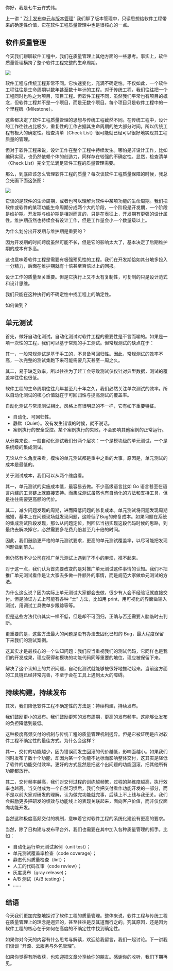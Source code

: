 你好，我是七牛云许式伟。

上一讲 “ [72 \| 发布单元与版本管理](https://time.geekbang.org/column/article/187641)” 我们聊了版本管理中，只读思想给软件工程带来的确定性价值，它在软件工程质量管理中也是很核心的一点。

## 软件质量管理

今天我们聊聊软件工程中，我们在质量管理上其他方面的一些思考。事实上，软件质量管理横跨了整个软件工程完整的生命周期。

![](https://static001.geekbang.org/resource/image/b8/0e/b86b9e0e6c9185e6993e7cc90175980e.png?wh=1284*404)

软件工程与传统工程非常不同。它快速变化，充满不确定性。不仅如此，一个软件工程往往是生命周期以数年甚至数十年计的工程。对于传统工程，我们往往把一个工程同时也称之为项目，项目工程。但软件工程不同，虽然我们平常也有项目的概念，但软件工程并不是一个项目，而是无数个项目。每个项目只是软件工程中的一个里程碑（Milestone）。

这些都决定了软件工程质量管理的思想与传统工程截然不同。在传统工程中，设计的工作往往占比极少，重复性的工作占据其生命周期的绝大部分时间。所以传统工程有极大的确定性。检查清单（Check List）很可能就已经可以很好地实现其工程质量的管理。

但对于软件工程来说，设计工作在整个工程中持续发生。哪怕是非设计工作，比如编码实现，也仍然依赖个体的创造力，同样存在较强的不确定性。显然，检查清单（Check List）完全无法满足软件工程的质量管理需要。

那么，到底应该怎么管理软件工程的质量？每次谈软件工程质量保障的时候，我总会先画下面这张图：

![](https://static001.geekbang.org/resource/image/78/e0/78599a7460714c080c8324d83a827fe0.png?wh=802*224)

它谈的是软件的生命周期，或者也可以理解为软件中某项功能的生命周期。我们把软件或软件的某项功能生命周期分成两个大的阶段，一个阶段是开发期，一个阶段是维护期。开发期与维护期是相对而言的，只是在表征上，开发期有更强的设计属性。维护期虽然也持续会有设计工作，但是工作量会小一个数量级以上。

为什么划分出开发期与维护期是重要的？

因为开发期的时间跨度虽然可能不长，但是它的影响太大了，基本决定了后期维护期的成本有多高。

这也意味着软件工程是需要有极强预见性的工程。我们在开发期恰如其分地多投入一分精力，后面在维护期就有十倍甚至百倍以上的回报。

设计工作的质量至关重要。但是它执行上又不太有复制性，可复制的只是设计范式和设计思维。

我们只能在这种执行的不确定性中找工程上的确定性。

如何做到？

## 单元测试

首先，做好自动化测试。自动化测试对软件工程的重要性是不言而喻的。如果是一项一次性的工程，我们可以基于常规的手工测试。但常规测试的缺点在于：

其一，一般常规测试是基于手工的，不具备可回归性。因此，常规测试的效率不高，一次完整的测试集跑下来可能需要几天甚至一周之久。

其二，易于缺乏效率，所以往往为了赶工会导致测试仅仅针对典型数据，测试的覆盖率往往也很低。

软件工程的生命周期往往几年甚至几十年之久，我们必然关注单次测试的效率。所以自动化测试的核心价值就在于可回归性与提高测试的覆盖率。

自动化测试与常规测试相比，风格上有很明显的不一样，它有如下重要特征。

- 自动化、可回归性。
- 静默（Quiet）。没有发生错误的时候，就不说话。
- 案例执行的安全受控。某个案例执行的失败，不会影响其他案例的正常运行。

从分类来说，一般自动化测试我们分两个层次：一个是模块级的单元测试，一个是系统级的集成测试。

无论从什么角度来看，模块的单元测试都是重中之重的大事。原因是，单元测试的成本是最低的。

关于测试成本，我们可以从两个维度看。

其一，单元测试的实施成本低，最容易去做。不少高级语言比如 Go 语言甚至在语言内建的工具链上就直接支持。而集成测试虽然也有自动化的方法和支持工具，但是往往需要更高额的代价。

其二，减少问题发现的周期，进而降低问题的修复成本。单元测试将问题发现周期缩短，基本上在问题现场就发现问题，这降低了Bug的修复成本。如果问题在系统的集成测试阶段发现，那么从问题定位，到回忆当初实现这段代码时候的思路，到最终去解决掉它，必然需要多花费几倍甚至几十倍的时间。

因此，我们鼓励更严格的单元测试要求，更高的单元测试覆盖率，以尽可能把发现问题做到前头。

但仍然有不少公司在推广单元测试上遇到了不小的麻烦，推不起来。

对于这一点，我们认为首先要改变的是对推广单元测试这件事情的认知。我们不把推广单元测试看作是让大家去多做一件额外的事情，而是规范大家做单元测试的方法。

为什么这么说？因为实际上单元测试大家都会去做，很少有人会不经验证就直接交付。但是验证方式上可能有各种 “土” 方法，比如用 print，用可视化的界面做输入测试，用调试工具做单步跟踪等等。

但是这些方法代价其实一样不低，但是却不可回归，正确与否还需要人脑临时去判断。

更重要的是，这些方法最大的问题是没有办法去固化已知的 Bug，最大程度保留下来我们的测试案例。

这其实才是最核心的一个认知问题：我们应当重视我们的测试代码，它同样也是我们的开发成果，理应获得和模块的功能代码同等重要的地位，理应被保留下来。

解决了这个认知上的共识问题，自动化测试就能够被很好地推动起来。当前这方面的工具链已经非常完善，不至于会在工具上遇到太大的障碍。

## 持续构建，持续发布

其次，我们降低软件工程不确定性的方法是：持续构建，持续发布。

我们鼓励更小的发布。我们鼓励更短的发布周期，更高的发布频率。这能够让发布的负担降低到最低。

这种极度高频交付的机制与传统工程的质量管理机制迥异。但是它被证明是应对软件工程不确定性的最佳方式。为什么会这样？

其一，交付的功能越少，因为错误而发生回滚的代价越低，影响面越小。如果我们同时发布了数十个功能，却因为某一个功能不达标而影响整体交付，这其实是降低了软件的功能交付效率。更好的方式显然是把这个出问题的功能回滚，把其他所有功能都放行。

其二，交付频率越高，我们对交付过程的训练越频繁，过程的熟练度越高，执行效率也越高。当交付成为一个自然习惯后，我们会把交付看作功能开发的一部分，而不是以前大家对研发的理解，认为做完功能就完事，后续上不上线与我无关。我们会鼓励更多把研发的绩效与功能线上的表现关联起来，面向客户价值，而非仅仅面向功能开发。

当然这种极度高频交付的机制，意味着它对软件工程的系统化建设有更高的要求。

当然，除了日构建与发布平台外，我们也需要在其中加入各种质量管理的抓手。比如：

- 自动化运行单元测试案例（unit test）；
- 单元测试覆盖率检查（code coverage）；
- 静态代码质量检查（lint）；
- 人工的代码互审（code review）；
- 灰度发布（gray release)；
- A/B 测试（A/B testing）；
- ……

## 结语

今天我们更加完整地探讨了软件工程的质量管理。整体来说，软件工程与传统工程在质量管理上的理念是迥异的，甚至往往是反其道而行之的。究其原因，还是因为软件工程的核心在于如何在高度的不确定性中找到确定性。

如果你对今天的内容有什么思考与解读，欢迎给我留言，我们一起讨论。下一讲我们谈谈 “开源、云服务与外包管理”。

如果你觉得有所收获，也欢迎把文章分享给你的朋友。感谢你的收听，我们下期再见。